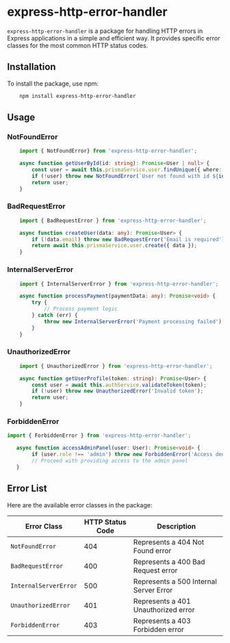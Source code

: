 # express-http-error-handler

`express-http-error-handler` is a package for handling HTTP errors in Express applications in a simple and efficient way. It provides specific error classes for the most common HTTP status codes.

## Installation

To install the package, use npm:

```bash
    npm install express-http-error-handler
```
## Usage

### NotFoundError

```typescript
    import { NotFoundError} from 'express-http-error-handler';

    async function getUserById(id: string): Promise<User | null> {
        const user = await this.prismaService.user.findUnique({ where: { id } });
        if (!user) throw new NotFoundError(`User not found with id ${id}`);
        return user;
    }
```

### BadRequestError

```typescript
    import { BadRequestError } from 'express-http-error-handler';

    async function createUser(data: any): Promise<User> {
        if (!data.email) throw new BadRequestError('Email is required');
        return await this.prismaService.user.create({ data });
    }
```
### InternalServerError

```typescript
    import { InternalServerError } from 'express-http-error-handler';

    async function processPayment(paymentData: any): Promise<void> {
        try {
            // Process payment logic
        } catch (err) {
            throw new InternalServerError('Payment processing failed');
        }
    }
```

### UnauthorizedError

```typescript
    import { UnauthorizedError } from 'express-http-error-handler';

    async function getUserProfile(token: string): Promise<User> {
        const user = await this.authService.validateToken(token);
        if (!user) throw new UnauthorizedError('Invalid token');
        return user;
    }
```

### ForbiddenError

```typescript
import { ForbiddenError } from 'express-http-error-handler';

   async function accessAdminPanel(user: User): Promise<void> {
        if (user.role !== 'admin') throw new ForbiddenError('Access denied: Admins only');
        // Proceed with providing access to the admin panel
   }
```

## Error List

Here are the available error classes in the package:

| Error Class            | HTTP Status Code | Description                                  |
|------------------------|------------------|----------------------------------------------|
| `NotFoundError`        | 404              | Represents a 404 Not Found error             |
| `BadRequestError`      | 400              | Represents a 400 Bad Request error           |
| `InternalServerError`  | 500              | Represents a 500 Internal Server Error       |
| `UnauthorizedError`    | 401              | Represents a 401 Unauthorized error          |
| `ForbiddenError`       | 403              | Represents a 403 Forbidden error             |
